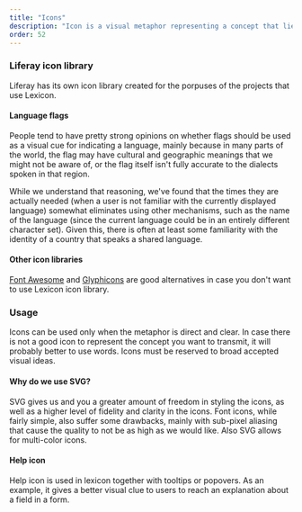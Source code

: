 ```yaml
---
title: "Icons"
description: "Icon is a visual metaphor representing a concept that lies behind the idea and/or action."
order: 52
---
```


### Liferay icon library

Liferay has its own icon library created for the porpuses of the projects that use Lexicon.

<!-- <ul class="lexicon-icon-list list-unstyled">
{foreach $icon in $page.icons}
	<li>
		<svg class="lexicon-icon lexicon-icon-{$icon}">
			<use xlink:href="/vendor/lexicon/icons.svg#{$icon}" />
		</svg>
		<span>{$icon}</span>
	</li>
{/foreach}
</ul> -->

#### Language flags

People tend to have pretty strong opinions on whether flags should be used as a visual cue for indicating a language, mainly because in many parts of the world, the flag may have cultural and geographic meanings that we might not be aware of, or the flag itself isn't fully accurate to the dialects spoken in that region.

While we understand that reasoning, we've found that the times they are actually needed (when a user is not familiar with the currently displayed language) somewhat eliminates using other mechanisms, such as the name of the language (since the current language could be in an entirely different character set). Given this, there is often at least some familiarity with the identity of a country that speaks a shared language.

<!-- <ul class="lexicon-icon-list list-unstyled">
{foreach $flag in $page.flags}
	<li>
		<svg class="lexicon-icon lexicon-icon-{$flag}">
			<use xlink:href="/vendor/lexicon/icons.svg#{$flag}" />
		</svg>
		<span>{$page.flagData[$flag]} ({$flag})</span>
	</li>
{/foreach}
</ul> -->

#### Other icon libraries

[Font Awesome](http://fontawesome.io/) and [Glyphicons](http://glyphicons.com/) are good alternatives in case you don't want to use Lexicon icon library.

### Usage

Icons can be used only when the metaphor is direct and clear. In case there is not a good icon to represent the concept you want to transmit, it will probably better to use words. Icons must be reserved to broad accepted visual ideas.

#### Why do we use SVG?

SVG gives us and you a greater amount of freedom in styling the icons, as well as a higher level of fidelity and clarity in the icons. Font icons, while fairly simple, also suffer some drawbacks, mainly with sub-pixel aliasing that cause the quality to not be as high as we would like. Also SVG allows for multi-color icons.

#### Help icon

Help icon is used in lexicon together with tooltips or popovers. As an example, it gives a better visual clue to users to reach an explanation about a field in a form.